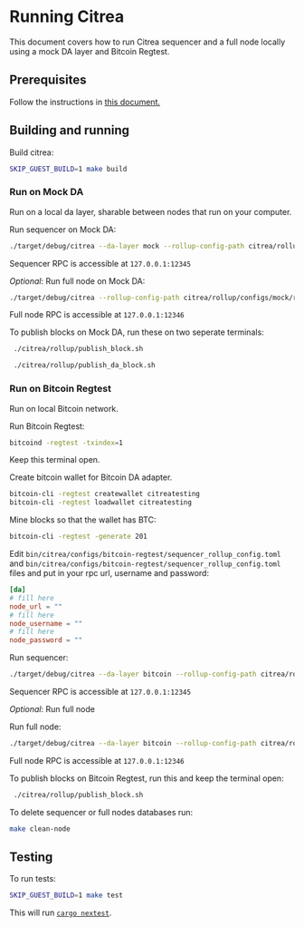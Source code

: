 # Running Citrea

This document covers how to run Citrea sequencer and a full node locally using a mock DA layer and Bitcoin Regtest.

## Prerequisites
Follow the instructions in [this document.](./dev-setup.md)

## Building and running
Build citrea:
```sh
SKIP_GUEST_BUILD=1 make build
```

### Run on Mock DA
Run on a local da layer, sharable between nodes that run on your computer.

Run sequencer on Mock DA:
```sh
./target/debug/citrea --da-layer mock --rollup-config-path citrea/rollup/configs/mock/sequencer_rollup_config.toml --sequencer-config-path citrea/rollup/configs/mock/sequencer_config.toml --genesis-paths citrea/test-data/genesis/demo-tests/mock
```

Sequencer RPC is accessible at `127.0.0.1:12345`

_Optional_: Run full node on Mock DA:
```sh
./target/debug/citrea --rollup-config-path citrea/rollup/configs/mock/rollup_config.toml --genesis-paths citrea/test-data/genesis/demo-tests/mock 
```

Full node RPC is accessible at `127.0.0.1:12346`

To publish blocks on Mock DA, run these on two seperate terminals:
```sh
 ./citrea/rollup/publish_block.sh

 ./citrea/rollup/publish_da_block.sh
```

### Run on Bitcoin Regtest

Run on local Bitcoin network.

Run Bitcoin Regtest:
```sh
bitcoind -regtest -txindex=1
```
Keep this terminal open.

Create bitcoin wallet for Bitcoin DA adapter.
```sh
bitcoin-cli -regtest createwallet citreatesting
bitcoin-cli -regtest loadwallet citreatesting
```

Mine blocks so that the wallet has BTC:
```sh
bitcoin-cli -regtest -generate 201
```

Edit `bin/citrea/configs/bitcoin-regtest/sequencer_rollup_config.toml` and `bin/citrea/configs/bitcoin-regtest/sequencer_rollup_config.toml` files and put in your rpc url, username and password:

```toml
[da]
# fill here
node_url = ""
# fill here
node_username = ""
# fill here                                       
node_password = ""
```

Run sequencer:
```sh
./target/debug/citrea --da-layer bitcoin --rollup-config-path citrea/rollup/configs/bitcoin-regtest/sequencer_rollup_config.toml --sequencer-config-path citrea/rollup/configs/bitcoin-regtest/sequencer_config.toml --genesis-paths citrea/test-data/genesis/demo-tests/bitcoin-regtest
```

Sequencer RPC is accessible at `127.0.0.1:12345`

_Optional_: Run full node

Run full node:
```sh
./target/debug/citrea --da-layer bitcoin --rollup-config-path citrea/rollup/configs/bitcoin-regtest/rollup_config.toml --genesis-paths citrea/test-data/genesis/demo-tests/bitcoin-regtest
```

Full node RPC is accessible at `127.0.0.1:12346`

To publish blocks on Bitcoin Regtest, run this and keep the terminal open:
```sh
 ./citrea/rollup/publish_block.sh
```

To delete sequencer or full nodes databases run:
```sh
make clean-node
```

## Testing

To run tests:
```sh
SKIP_GUEST_BUILD=1 make test
```
This will run [`cargo nextest`](https://nexte.st).